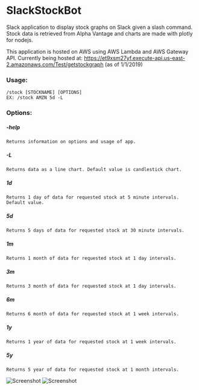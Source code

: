 # SlackStockBot

Slack application to display stock graphs on Slack given a slash command. Stock data is retrieved from Alpha Vantage and charts are made with plotly for nodejs.

This application is hosted on AWS using AWS Lambda and AWS Gateway API.
Currently being hosted at: https://et9xsm27yf.execute-api.us-east-2.amazonaws.com/Test/getstockgraph
(as of 1/1/2019)

### Usage: 
```
/stock [STOCKNAME] [OPTIONS]
EX: /stock AMZN 5d -L
``` 

### Options:
##### -help
```
Returns information on options and usage of app. 
```
##### -L
```
Returns data as a line chart. Default value is candlestick chart.
```
##### 1d
```Returns 1 day of data for requested stock at 5 minute intervals. Default value.```
##### 5d
```Returns 5 days of data for requested stock at 30 minute intervals.```
##### 1m 
```Returns 1 month of data for requested stock at 1 day intervals.```
##### 3m
```Returns 3 month of data for requested stock at 1 day intervals.```
##### 6m
```Returns 6 month of data for requested stock at 1 week intervals.```
##### 1y
```Returns 1 year of data for requested stock at 1 week intervals.```
##### 5y
```Returns 5 year of data for requested stock at 1 month intervals.```


![Screenshot](slack_example.png)
![Screenshot](chart_example.png)
